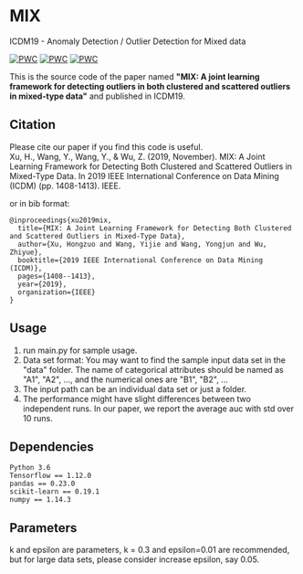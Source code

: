 # MIX
ICDM19 - Anomaly Detection / Outlier Detection for Mixed data

[![PWC](https://img.shields.io/endpoint.svg?url=https://paperswithcode.com/badge/mix-a-joint-learning-framework-for-detecting/outlier-detection-on-internet-ad)](https://paperswithcode.com/sota/outlier-detection-on-internet-ad?p=mix-a-joint-learning-framework-for-detecting)
[![PWC](https://img.shields.io/endpoint.svg?url=https://paperswithcode.com/badge/mix-a-joint-learning-framework-for-detecting/outlier-detection-on-heart-c)](https://paperswithcode.com/sota/outlier-detection-on-heart-c?p=mix-a-joint-learning-framework-for-detecting)
[![PWC](https://img.shields.io/endpoint.svg?url=https://paperswithcode.com/badge/mix-a-joint-learning-framework-for-detecting/outlier-detection-on-hepatitis)](https://paperswithcode.com/sota/outlier-detection-on-hepatitis?p=mix-a-joint-learning-framework-for-detecting)

This is the source code of the paper named **"MIX: A joint learning framework for detecting outliers in both
clustered and scattered outliers in mixed-type data"** and published in ICDM19.

## Citation
Please cite our paper if you find this code is useful.  
Xu, H., Wang, Y., Wang, Y., & Wu, Z. (2019, November). MIX: A Joint Learning Framework for Detecting Both Clustered and Scattered Outliers in Mixed-Type Data. In 2019 IEEE International Conference on Data Mining (ICDM) (pp. 1408-1413). IEEE.  
  
or in bib format:
```
@inproceedings{xu2019mix,
  title={MIX: A Joint Learning Framework for Detecting Both Clustered and Scattered Outliers in Mixed-Type Data},  
  author={Xu, Hongzuo and Wang, Yijie and Wang, Yongjun and Wu, Zhiyue},  
  booktitle={2019 IEEE International Conference on Data Mining (ICDM)},  
  pages={1408--1413},  
  year={2019},  
  organization={IEEE}  
}  
```  

## Usage
1. run main.py for sample usage.  
2. Data set format: You may want to find the sample input data set in the "data" folder. The name of categorical attributes should be named as "A1", "A2", ..., and the numerical ones are "B1", "B2", ...  
3. The input path can be an individual data set or just a folder.  
4. The performance might have slight differences between two independent runs. In our paper, we report the average auc with std over 10 runs. 


## Dependencies
```
Python 3.6
Tensorflow == 1.12.0
pandas == 0.23.0
scikit-learn == 0.19.1
numpy == 1.14.3
```

## Parameters
k and epsilon are parameters, k = 0.3 and epsilon=0.01 are recommended, but for large data sets, please consider increase epsilon, say 0.05.
